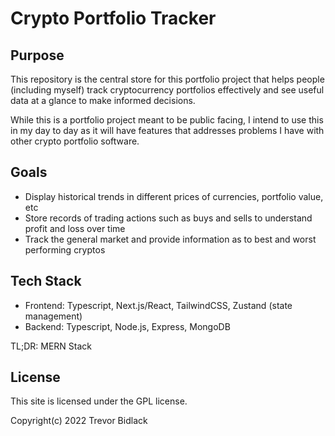 # Crypto Portfolio Tracker

## Purpose

This repository is the central store for this portfolio project that helps people (including myself) track cryptocurrency portfolios effectively and see useful data at a glance to make informed decisions.

While this is a portfolio project meant to be public facing, I intend to use this in my day to day as it will have features that addresses problems I have with other crypto portfolio software.

## Goals

- Display historical trends in different prices of currencies, portfolio value, etc
- Store records of trading actions such as buys and sells to understand profit and loss over time
- Track the general market and provide information as to best and worst performing cryptos

## Tech Stack

- Frontend: Typescript, Next.js/React, TailwindCSS, Zustand (state management)
- Backend: Typescript, Node.js, Express, MongoDB

TL;DR: MERN Stack

## License

This site is licensed under the GPL license.

Copyright(c) 2022 Trevor Bidlack
